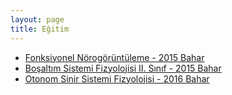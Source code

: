 ```yaml
---
layout: page
title: Eğitim
---
```


* [Fonksiyonel Nörogörüntüleme - 2015 Bahar](http://zubeyir.in/egitim/fonskiyonel_norogoruntuleme_2015_bahar)
* [Boşaltım Sistemi Fizyolojisi II. Sınıf - 2015 Bahar](http://zubeyir.in/egitim/bosaltim_II_sinif_2015_bahar)
* [Otonom Sinir Sistemi Fizyolojisi - 2016 Bahar](http://zubeyir.in/egitim/oto)
